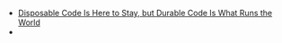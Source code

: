 - [Disposable Code Is Here to Stay, but Durable Code Is What Runs the World](https://www.honeycomb.io/blog/disposable-code-is-here-to-stay)
-